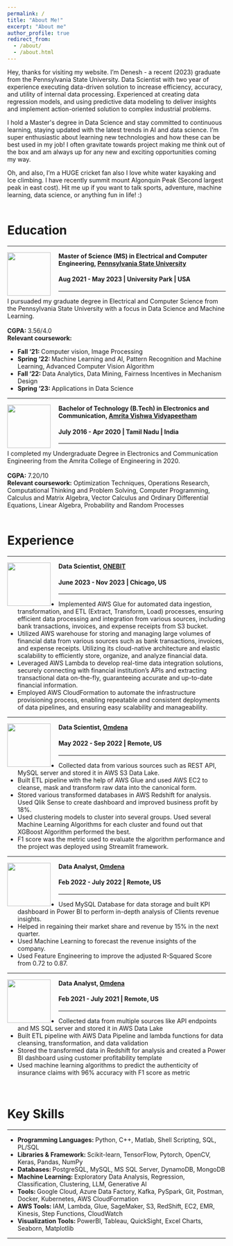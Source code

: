 ```yaml
---
permalink: /
title: "About Me!"
excerpt: "About me"
author_profile: true
redirect_from: 
  - /about/
  - /about.html
---
```

Hey, thanks for visiting my website. I’m Denesh - a recent (2023) graduate from the Pennsylvania State University. Data Scientist with two year of experience executing data-driven solution to increase efficiency, accuracy, and utility of internal data processing. Experienced at creating data regression models, and using predictive data modeling to deliver insights and implement action-oriented solution to complex industrial problems.

I hold a Master's degree in Data Science and stay committed to continuous learning, staying updated with the latest trends in AI and data science. I’m super enthusiastic about learning new technologies and how these can be best used in my job! I often gravitate towards project making me think out of the box and am always up for any new and exciting opportunities coming my way.

Oh, and also, I’m a HUGE cricket fan also I love white water kayaking and Ice climbing. I have recently summit mount Algonquin Peak (Second largest peak in east cost). Hit me up if you want to talk sports, adventure, machine learning, data science, or anything fun in life! :) 
<br> <br>
# Education
-----
<img align="left" height="100" width="100" src="http://deneshkumarmn.github.io/ds/images/pennstate.png" style="padding-right:15px">

**Master of Science (MS) in Electrical and Computer Engineering, [Pennsylvania State University](https://www.psu.edu/)**
#### Aug 2021 - May 2023 | University Park | USA

-----
I pursuaded my graduate degree in Electrical and Computer Science from the Pennsylvania State University with a focus in Data Science and Machine Learning. <br> <br>
<strong>CGPA: </strong> 3.56/4.0 <br>
<strong>Relevant coursework:</strong>
* <strong>Fall ‘21: </strong>Computer vision, Image Processing <br>
* <strong>Spring ‘22: </strong>Machine Learning and AI, Pattern Recognition and Machine Learning, Advanced Computer Vision Algorithm <br>
* <strong>Fall ‘22: </strong>Data Analytics, Data Mining, Fairness Incentives in Mechanism Design <br>
* <strong>Spring ‘23: </strong>Applications in Data Science  <br>

-----
<img align="left" height="100" width="100" src="http://deneshkumarmn.github.io/ds/images/amrita.png" style="padding-right:15px">

**Bachelor of Technology (B.Tech) in Electronics and Communication, [Amrita Vishwa Vidyapeetham](https://www.amrita.edu/)**
#### July 2016 - Apr 2020 | Tamil Nadu | India

-----
I completed my Undergraduate Degree in Electronics and Communication Engineering from the Amrita College of Engineering in 2020. <br> <br>
<strong>CGPA:</strong> 7.20/10 <br> 
<strong>Relevant coursework:</strong> Optimization Techniques, Operations Research, Computational Thinking and Problem Solving, Computer Programming, Calculus and Matrix Algebra, Vector Calculus and Ordinary Differential Equations, Linear Algebra, Probability and Random Processes<br>
<br>
# Experience
-----
<img align="left" height="100" width="100" src="http://deneshkumarmn.github.io/ds/images/onebit.png" style="padding-right:15px">

**Data Scientist, [ONEBIT](https://onebitapp.com/)** 
#### June 2023 - Nov 2023 | Chicago, US
----- 
*	Implemented AWS Glue for automated data ingestion, transformation, and ETL (Extract, Transform, Load) processes, ensuring efficient data processing and integration from various sources, including bank transactions, invoices, and
expense receipts from S3 bucket.
*	Utilized AWS warehouse for storing and managing large volumes of financial data from various sources such as bank
transactions, invoices, and expense receipts. Utilizing its cloud-native architecture and elastic scalability to efficiently store, organize, and analyze financial data.
*	Leveraged AWS Lambda to develop real-time data integration solutions, securely connecting with financial institution’s
APIs and extracting transactional data on-the-fly, guaranteeing accurate and up-to-date financial information.
*	Employed AWS CloudFormation to automate the infrastructure provisioning process, enabling repeatable and consistent
deployments of data pipelines, and ensuring easy scalability and manageability.

-----
<img align="left" height="100" width="100" src="http://deneshkumarmn.github.io/ds/images/omdena.jpg" style="padding-right:15px">

**Data Scientist, [Omdena](https://omdena.com/)**
#### May 2022 - Sep 2022 | Remote, US
-----
*	Collected data from various sources such as REST API, MySQL server and stored it in AWS S3 Data Lake.
*	Built ETL pipeline with the help of AWS Glue and used AWS EC2 to cleanse, mask and transform raw data into the
canonical form.
*	Stored various transformed databases in AWS Redshift for analysis. Used Qlik Sense to create dashboard and improved
business profit by 18%.
* Used clustering models to cluster into several groups. Used several Machine Learning Algorithms for each cluster and
found out that XGBoost Algorithm performed the best.
* F1 score was the metric used to evaluate the algorithm performance and the project was deployed using Streamlit
framework.

-----
<img align="left" height="100" width="100" src="http://deneshkumarmn.github.io/ds/images/omdena.jpg" style="padding-right:15px">

**Data Analyst, [Omdena](https://omdena.com/)** 
#### Feb 2022 - July 2022 | Remote, US
-----
*	Used MySQL Database for data storage and built KPI dashboard in Power BI to perform in-depth analysis of Clients revenue insights.
*	Helped in regaining their market share and revenue by 15% in the next quarter.
* Used Machine Learning to forecast the revenue insights of the company.
* Used Feature Engineering to improve the adjusted R-Squared Score from 0.72 to 0.87.

-----
<img align="left" height="100" width="100" src="http://deneshkumarmn.github.io/ds/images/omdena.jpg" style="padding-right:15px">

**Data Analyst, [Omdena](https://omdena.com/)** 
#### Feb 2021 - July 2021 | Remote, US
-----
*	Collected data from multiple sources like API endpoints and MS SQL server and stored it in AWS Data Lake
*	Built ETL pipeline with AWS Data Pipeline and lambda functions for data cleansing, transformation, and data validation
* Stored the transformed data in Redshift for analysis and created a Power BI dashboard using customer profitability template
* Used machine learning algorithms to predict the authenticity of insurance claims with 96% accuracy with F1 score as metric
<br>

# Key Skills
----
* <strong> Programming Languages: </strong> Python, C++, Matlab, Shell Scripting, SQL, PL/SQL <br>
* <strong> Libraries & Framework: </strong> Scikit-learn, TensorFlow, Pytorch, OpenCV, Keras, Pandas, NumPy <br>
* <strong> Databases: </strong> PostgreSQL, MySQL, MS SQL Server, DynamoDB, MongoDB <br>
* <strong> Machine Learning: </strong> Exploratory Data Analysis, Regression, Classification, Clustering, LLM, Generative AI <br>
* <strong> Tools: </strong> Google Cloud, Azure Data Factory, Kafka, PySpark, Git, Postman, Docker, Kubernetes, AWS CloudFormation <br>
* <strong> AWS Tools: </strong> IAM, Lambda, Glue, SageMaker, S3, RedShift, EC2, EMR, Kinesis, Step Functions, CloudWatch <br>
* <strong> Visualization Tools: </strong> PowerBI, Tableau, QuickSight, Excel Charts, Seaborn, Matplotlib <br>

----
